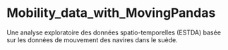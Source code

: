# Mobility_data_with_MovingPandas
Une analyse exploratoire des données spatio-temporelles (ESTDA) basée sur les données de mouvement des navires dans le suède.
